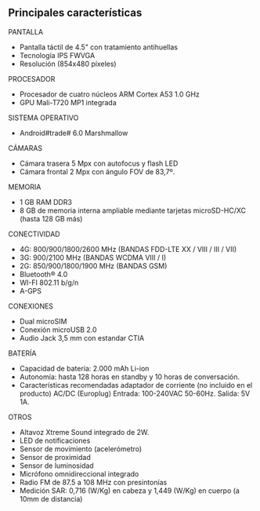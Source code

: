 ## Principales características

PANTALLA

* Pantalla táctil de 4.5" con tratamiento antihuellas
* Tecnología IPS FWVGA
* Resolución \(854x480 píxeles\)

PROCESADOR

* Procesador de cuatro núcleos ARM Cortex A53 1.0 GHz
* GPU Mali-T720 MP1 integrada

SISTEMA OPERATIVO

* Android\#trade\# 6.0 Marshmallow

CÁMARAS

* Cámara trasera 5 Mpx con autofocus y flash LED
* Cámara frontal 2 Mpx con ángulo FOV de 83,7º.

MEMORIA

* 1 GB RAM DDR3
* 8 GB de memoria interna ampliable mediante tarjetas microSD-HC\/XC \(hasta 128 GB más\)

CONECTIVIDAD

* 4G: 800\/900\/1800\/2600 MHz \(BANDAS FDD-LTE XX \/ VIII \/ III \/ VII\)
* 3G: 900\/2100 MHz \(BANDAS WCDMA VIII \/ I\)
* 2G: 850\/900\/1800\/1900 MHz \(BANDAS GSM\)
* Bluetooth® 4.0
* WI-FI 802.11 b\/g\/n
* A-GPS

CONEXIONES

* Dual microSIM
* Conexión microUSB 2.0
* Audio Jack 3,5 mm con estandar CTIA

BATERÍA

* Capacidad de batería: 2.000 mAh Li-ion
* Autonomía: hasta 128 horas en standby y 10 horas de conversación.
* Características recomendadas adaptador de corriente \(no incluido en el producto\) AC\/DC \(Europlug\) Entrada: 100-240VAC 50-60Hz. Salida: 5V 1A.

OTROS

* Altavoz Xtreme Sound integrado de 2W.
* LED de notificaciones
* Sensor de movimiento \(acelerómetro\)
* Sensor de proximidad
* Sensor de luminosidad
* Micrófono omnidireccional integrado
* Radio FM de 87.5 a 108 MHz con presintonías
* Medición SAR: 0,716 \(W\/Kg\) en cabeza y 1,449 \(W\/Kg\) en cuerpo \(a 10mm de distancia\)


